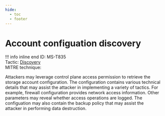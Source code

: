 ```yaml
---
hide:
  - toc
  - footer
---
```


# Account configuation discovery

!!! info inline end
    ID: MS-T835<br>
    Tactic: [Discovery](../tactics/Discovery/index.md) <br>
    MITRE technique: 

Attackers may leverage control plane access permission to retrieve the storage account configuration. The configuration contains various technical details that may assist the attacker in implementing a variety of tactics. For example, firewall configuration provides network access information. Other parameters may reveal whether access operations are logged. The configuation may also contain the backup policy that may assist the attacker in performing data destruction. 
